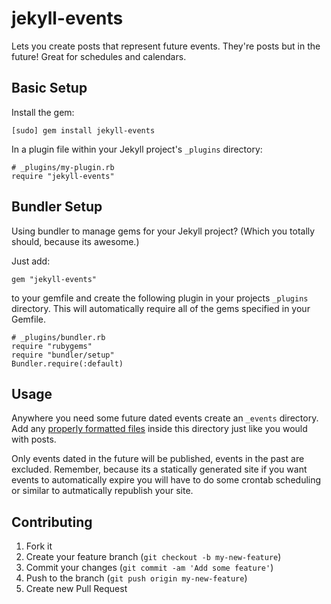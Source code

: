 # jekyll-events

Lets you create posts that represent future events. They're posts but
in the future! Great for schedules and calendars.

Basic Setup
-----------
Install the gem:

	[sudo] gem install jekyll-events

In a plugin file within your Jekyll project's `_plugins` directory:

	# _plugins/my-plugin.rb
	require "jekyll-events"

Bundler Setup
-------------
Using bundler to manage gems for your Jekyll project? (Which you
totally should, because its awesome.)  

Just add:

	gem "jekyll-events"

to your gemfile and create the following plugin in your projects `_plugins`
directory.  This will automatically require all of the gems specified in your Gemfile.

	# _plugins/bundler.rb
	require "rubygems"
	require "bundler/setup"
	Bundler.require(:default)

## Usage

Anywhere you need some future dated events create an `_events`
directory. Add any [properly formatted files](http://jekyllrb.com/docs/posts/) inside this directory just
like you would with posts.

Only events dated in the future will be published, events in the past
are excluded. Remember, because its a statically generated site if you
want events to automatically expire you will have to do some crontab
scheduling or similar to autmatically republish your site.

## Contributing

1. Fork it
2. Create your feature branch (`git checkout -b my-new-feature`)
3. Commit your changes (`git commit -am 'Add some feature'`)
4. Push to the branch (`git push origin my-new-feature`)
5. Create new Pull Request
